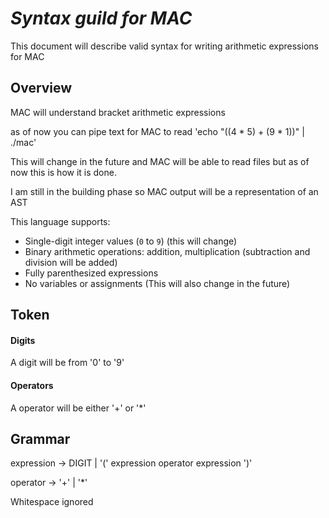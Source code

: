 # *Syntax guild for MAC* 

This document will describe valid syntax for writing arithmetic expressions for MAC

## Overview
MAC will understand bracket arithmetic expressions

as of now you can pipe text for MAC to read
'echo "((4 * 5) + (9 * 1))" | ./mac'

This will change in the future and MAC will be able to read files but as of now
this is how it is done.

I am still in the building phase so MAC output will be a representation of an AST 

This language supports:
- Single-digit integer values (`0` to `9`) (this will change)
- Binary arithmetic operations: addition, multiplication (subtraction and division will be added)
- Fully parenthesized expressions
- No variables or assignments (This will also change in the future)

## Token

#### Digits 
A digit will be from '0' to '9'

#### Operators
A operator will be either '+' or '*'

## Grammar
expression → DIGIT | '(' expression operator expression ')'

operator   → '+' | '*' 

Whitespace ignored 



